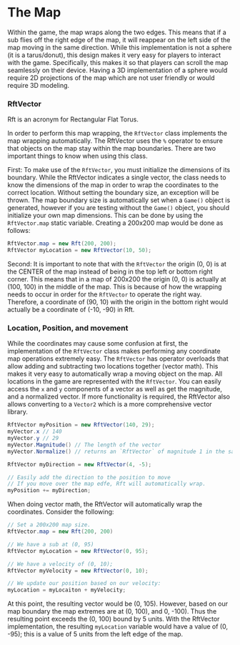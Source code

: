 ﻿# The Map

Within the game, the map wraps along the two edges.
This means that if a sub flies off the right edge of the map, it will reappear
on the left side of the map moving in the same direction. While this implementation is not a sphere
 (it is a tarus/donut), this design makes it very easy for players to interact with the game.
 Specifically, this makes it so that players can scroll the map seamlessly on their device.
 Having a 3D implementation of a sphere would require 2D projections of the map which are not user
 friendly or would require 3D modeling.

### RftVector

Rft is an acronym for Rectangular Flat Torus.

In order to perform this map wrapping, the `RftVector` class implements the map
wrapping automatically. The RftVector uses the `%` operator to ensure that objects on the map
stay within the map boundaries. There are two important things to know when using this class.
 
First: To make use of the `RftVector`, you must initialize the dimensions of its boundary. While
the RftVector indicates a single vector, the class needs to know the dimensions of the map in 
order to wrap the coordinates to the correct location. Without setting the boundary size, an exception
 will be thrown. The map boundary size is automatically set when a `Game()`
object is generated, however if you are testing without the 
`Game()` object, you should initialize your own map dimensions.
This can be done by using the `RftVector.map` static variable. Creating a 200x200 map would be done as follows:
  
 ```cs
RftVector.map = new Rft(200, 200);
RftVector myLocation = new RftVector(10, 50);
``` 

Second: It is important to note that with the `RftVector` the origin (0, 0) is at the CENTER 
of the map instead of being in the top left or bottom right corner. This means that in a map of 200x200 the origin (0, 0) is actually at (100, 100) in
the middle of the map. This is because of how the wrapping needs to occur in order for
the `RftVector` to operate the right way. Therefore, a coordinate of (90, 10) with the origin in
the bottom right would actually be a coordinate of (-10, -90) in Rft.
 
 ### Location, Position, and movement

While the coordinates may cause some confusion at first, the implementation of the `RftVector`
class makes performing any coordinate map operations extremely easy.
The `RftVector` has operator overloads that allow adding and subtracting two locations together
(vector math). This makes it very easy to automatically wrap a moving object on the map. All
locations in the game are represented with the `RftVector`. You can easily access the `x` and `y`
components of a vector as well as get the magnitude, and a normalized vector. If more functionality is
required, the RftVector also allows converting to a `Vector2` which is a more comprehensive vector library.

```cs
RftVector myPosition = new RftVector(140, 29);
myVector.x // 140
myVector.y // 29
myVector.Magnitude() // The length of the vector
myVector.Normalize() // returns an `RftVector` of magnitude 1 in the same direction

RftVector myDirection = new RftVector(4, -5);

// Easily add the direction to the position to move
// If you move over the map edfe, Rft will automatically wrap.
myPosition += myDirection;
```  

When doing vector math, the RftVector will automatically wrap the coordinates.
Consider the following:

```cs 
// Set a 200x200 map size.
RftVector.map = new Rft(200, 200)

// We have a sub at (0, 95)
RftVector myLocation = new RftVector(0, 95);

// We have a velocity of (0, 10);
RftVector myVelocity = new RftVector(0, 10);

// We update our position based on our velocity:
myLocation = myLocaiton + myVelocity;
```

At this point, the resulting vector would be (0, 105). However, based on our map boundary the
map extremes are at (0, 100), and 0, -100). Thus the resulting point exceeds the (0, 100) bound
by 5 units. With the RftVector implementation, the resulting `myLocation` variable would have
a value of (0, -95); this is a value of 5 units from the left edge of the map.